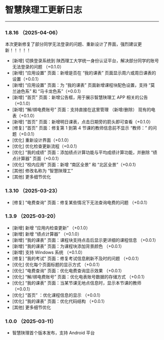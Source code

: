 # 智慧陕理工更新日志

---

### 1.8.16 （2025-04-06）

本次更新修复了部分同学无法登录的问题、重新设计了界面，强烈建议更新！！！！！

 - [新增]  切换登录系统到 陕西理工大学统一身份认证平台，解决部分同学的账号无法登录的问题 （+0.1.0）
 - [新增]  “应用设置” 页面：新增是否在 “我的课表” 页面显示周六或周日课表的设置（+0.0.1）
 - [新增]  “应用设置” 页面：为 “我的课表” 页面新增课程块配色设置，支持 “莫兰迪色系” 和 “马卡龙色系”（+0.0.1）
 - [新增]  “首页” 页面：新增公告框，用于展示智慧陕理工 APP 相关的公告（+0.1.0）
 - [新增]  “解/绑电费账号” 页面：支持直接在这里管理 （新增/删除） 现有的电表（+0.1.0）
 - [新增]  “首页” 页面：新增明日课表，点击日期旁的箭头即可查看（+0.1.0）
 - [修复] “首页” 页面：修复第 1 到第 4 节课的教师信息前不显示 “教师：” 的问题（+0.0.1）
 - [优化]  重新设计界面（+0.1.0）
 - [优化]  优化检查更新流程（+0.0.1）
 - [优化] “我的成绩” 页面：添加绩点计算功能与平均成绩计算功能，并删除 “绩点计算器” 页面（+0.0.1）
 - [优化]  “校内应用” 页面：新增 “南区全景” 和 “北区全景”（+0.0.1）
 - [其他] 修改名称为 “智慧陕理工”
 - [其他] 更多细节优化

### 1.3.10 （2025-03-23）
 - [修复] “电费查询” 页面：修复某些情况下无法查询电费的问题 （+0.0.1）
  
### 1.3.9 （2025-03-20）
 - [新增] 新增 “应用内检查更新” （+0.1.0）
 - [新增] 新增 “绩点计算器” （+0.1.0）
 - [新增] “我的课表” 页面：课程块支持点击后显示更详细的课程信息 （+0.0.1）
 - [新增] “我的课表” 页面：为课程块添加背景颜色 （+0.0.1）
 - [新增] 支持 Windows 系统 （+0.1.0）
 - [修复] “我的考试” 页面：修复考试信息刷新不及时的问题 （+0.0.1）
 - [优化] 优化每个页面标题的显示方式 （+0.0.1）
 - [优化] “电费查询” 页面：优化电费查询显示效果 （+0.0.1）
 - [优化] “解/绑电费账号” 页面：优化电表账号数据的存储方式 （+0.0.1）
 - [优化] “我的课表” 页面：当某节课无地点信息时，显示本节课的教师 （+0.0.1）
 - [优化] “首页” ：优化课程信息的显示 （+0.0.1）
 - [优化] “我的课表” 页面：优化代码结构 （+0.0.1）
 - [其他] 更多细节优化

### 1.0.0 （2025-03-11）
 - 智慧陕理首个版本发布，支持 Android 平台